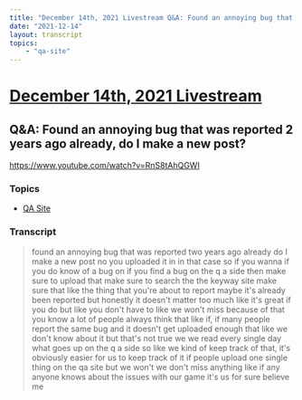 ```yaml
---
title: "December 14th, 2021 Livestream Q&A: Found an annoying bug that was reported 2 years ago already, do I make a new post?"
date: "2021-12-14"
layout: transcript
topics:
    - "qa-site"
---
```

# [December 14th, 2021 Livestream](../2021-12-14.md)
## Q&A: Found an annoying bug that was reported 2 years ago already, do I make a new post?
https://www.youtube.com/watch?v=RnS8tAhQGWI

### Topics
* [QA Site](../topics/qa-site.md)

### Transcript

> found an annoying bug that was reported two years ago already do I make a new post no you uploaded it in in that case so if you wanna if you do know of a bug on if you find a bug on the q a side then make sure to upload that make sure to search the the keyway site make sure that like the thing that you're about to report maybe it's already been reported but honestly it doesn't matter too much like it's great if you do but like you don't have to like we won't miss because of that you know a lot of people always think that like if, if many people report the same bug and it doesn't get uploaded enough that like we don't know about it but that's not true we we read every single day what goes up on the q a side so like we kind of keep track of that, it's obviously easier for us to keep track of it if people upload one single thing on the qa site but we won't we don't miss anything like if any anyone knows about the issues with our game it's us for sure believe me
